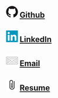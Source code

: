 <br><br>
## [![name](files/g32.png)](https://github.com/jsshap) [Github](https://github.com/jsshap)<br>
## [![name](files/li.png)](https://www.linkedin.com/in/jacob-shapiro-3361261aa/) [LinkedIn](https://www.linkedin.com/in/jacob-shapiro-3361261aa/)<br>
## [![name](files/Mail.png)](mailto:jshapiro22@amherst.edu) [Email](mailto:jshapiro22@amherst.edu)<br>
## [![name](files/pc.png)](files/JacobShapiro-10-8-21.pdf) [Resume](files/Shapiro-7-31-21.pdf)<br><br><br><br>



